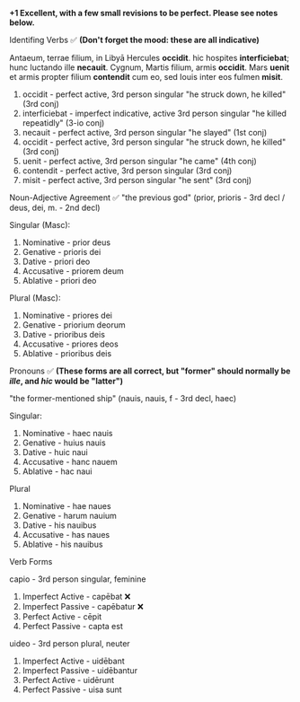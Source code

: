 **+1 Excellent, with a few small revisions to be perfect. Please see notes below.**

Identifing Verbs ✅ **(Don't forget the mood: these are all indicative)**

Antaeum, terrae filium, in Libyā Hercules **occidit**. hic hospites **interficiebat**; hunc luctando ille **necauit**. Cygnum, Martis filium, armis **occidit**. Mars **uenit** et armis propter filium **contendit** cum eo, sed Iouis inter eos fulmen **misit**.

1. occidit - perfect active, 3rd person singular "he struck down, he killed" (3rd conj)
2. interficiebat - imperfect indicative, active 3rd person singular "he killed repeatidly" (3-io conj)
3. necauit - perfect active, 3rd person singular "he slayed" (1st conj)
4. occidit - perfect active, 3rd person singular "he struck down, he killed" (3rd conj)
5. uenit - perfect active, 3rd person singular "he came" (4th conj)
6. contendit - perfect active, 3rd person singular (3rd conj)
7. misit - perfect active, 3rd person singular "he sent" (3rd conj)


Noun-Adjective Agreement  ✅ 
"the previous god" (prior, prioris - 3rd decl  /  deus, dei, m. - 2nd decl) 

Singular (Masc):         
1. Nominative   -     prior deus
2. Genative    -      prioris dei
3. Dative     -       priori deo
4. Accusative    -    priorem deum
5. Ablative     -     priori deo

Plural (Masc):       
1. Nominative    -    priores dei
2. Genative    -      priorium deorum
3. Dative      -      prioribus deis
4. Accusative   -     priores deos
5. Ablative     -     prioribus deis


Pronouns ✅ **(These forms are all correct, but "former" should normally be *ille*, and *hic* would be "latter")**

"the former-mentioned ship" (nauis, nauis, f - 3rd decl, haec)

Singular:
1. Nominative -      haec nauis
2. Genative   -      huius nauis
3. Dative -          huic naui
4. Accusative   -    hanc nauem
5. Ablative    -     hac naui

Plural
1. Nominative   -    hae naues
2. Genative   -      harum nauium
3. Dative     -      his nauibus
4. Accusative    -   has naues
5. Ablative     -    his nauibus


Verb Forms

capio - 3rd person singular, feminine
1. Imperfect Active - capēbat ❌
2. Imperfect Passive - capēbatur ❌
3. Perfect Active - cēpit
4. Perfect Passive - capta est


uideo - 3rd person plural, neuter
1. Imperfect Active - uidēbant
2. Imperfect Passive - uidēbantur
3. Perfect Active - uidērunt
4. Perfect Passive - uisa sunt
